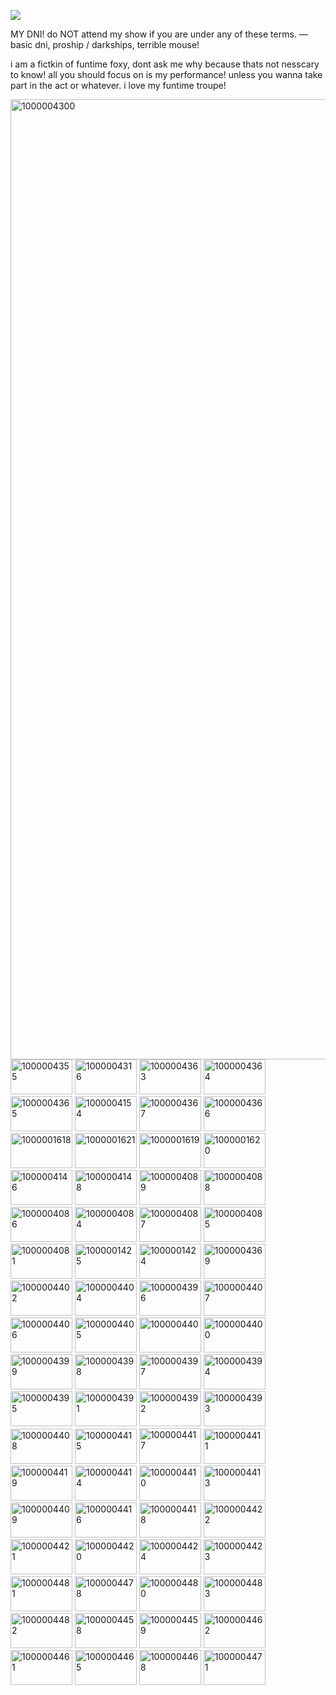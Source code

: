 
![](https://komarev.com/ghpvc/?username=funtiimefoxy&color=ff69b4&style=plastic&label="MY+VIEWERS!")

MY DNI! do NOT attend my show if you are under any of these terms.
—
basic dni, proship / darkships, terrible mouse!

i am a fictkin of funtime foxy, dont ask me why because thats not nesscary to know! all you should focus on is my performance! unless you wanna take part in the act or whatever. i love my funtime troupe!

<img width="2048" height="1536" alt="1000004300" src="https://github.com/user-attachments/assets/0ab454c5-4e73-4787-b2f7-293f3c8d8d71" />

<img width="99" height="56" alt="1000004355" src="https://github.com/user-attachments/assets/029bb9cc-faf6-4d9f-8791-d9980b0f111d" />

<img width="99" height="56" alt="1000004316" src="https://github.com/user-attachments/assets/d211548e-fde8-4f74-9b23-17af5631316d" />

<img width="99" height="56" alt="1000004363" src="https://github.com/user-attachments/assets/f020fd22-a96b-4881-8652-53ccb0185b47" />

<img width="99" height="56" alt="1000004364" src="https://github.com/user-attachments/assets/a747a6fb-a533-4eb2-9afa-49a35114f867" />

<img width="99" height="56" alt="1000004365" src="https://github.com/user-attachments/assets/eb062e18-6a5e-4c84-a2c7-ad18226fe931" />

<img width="99" height="56" alt="1000004154" src="https://github.com/user-attachments/assets/a2e454f1-5e0c-4208-bc70-9a1d1c00672e" />

<img width="99" height="56" alt="1000004367" src="https://github.com/user-attachments/assets/02e3be28-4987-4ddd-9de1-962eefad057c" />

<img width="99" height="56" alt="1000004366" src="https://github.com/user-attachments/assets/f6569654-bd9a-4338-b73d-b862d5845621" />

<img width="99" height="56" alt="1000001618" src="https://github.com/user-attachments/assets/e3a0e308-d0b2-4f48-8a04-f03f0238c76c" />

<img width="99" height="56" alt="1000001621" src="https://github.com/user-attachments/assets/35d56fa8-cdae-460d-a63a-e87cb05147ea" />

<img width="99" height="56" alt="1000001619" src="https://github.com/user-attachments/assets/6e3702df-cb55-461d-9888-740f65135ce4" />

<img width="99" height="56" alt="1000001620" src="https://github.com/user-attachments/assets/596c0d1c-f69b-48dd-b505-34d81dd1a610" />

<img width="99" height="56" alt="1000004146" src="https://github.com/user-attachments/assets/784cee44-428e-4aaf-91f3-d852798ce04b" />

<img width="99" height="56" alt="1000004148" src="https://github.com/user-attachments/assets/dffff0ba-a08e-4185-a417-64ec6aead796" />

<img width="99" height="56" alt="1000004089" src="https://github.com/user-attachments/assets/34e3d0b8-a8a5-4dfa-b5a8-ec03bd9fb583" />

<img width="99" height="56" alt="1000004088" src="https://github.com/user-attachments/assets/fdc45b52-fc9c-4cb0-8850-484c3963f9c8" />

<img width="99" height="56" alt="1000004086" src="https://github.com/user-attachments/assets/68b3b5bb-7305-4332-9314-8874c135a6bb" />

<img width="99" height="56" alt="1000004084" src="https://github.com/user-attachments/assets/7aae2284-428b-496b-ad83-997e4ff05a4f" />

<img width="99" height="56" alt="1000004087" src="https://github.com/user-attachments/assets/7ca0dcca-2b14-44a3-8100-25f2cbc2f54f" />

<img width="99" height="56" alt="1000004085" src="https://github.com/user-attachments/assets/77ff0357-e393-4c22-9f50-8b2510284b89" />

<img width="99" height="56" alt="1000004081" src="https://github.com/user-attachments/assets/59a1d71e-55e5-49b5-b6ed-77bc5aa29345" />

<img width="99" height="56" alt="1000001425" src="https://github.com/user-attachments/assets/cb279ee8-f0ae-4415-98eb-c5d034044beb" />

<img width="99" height="56" alt="1000001424" src="https://github.com/user-attachments/assets/8de4cafd-5c31-4771-ad8e-42c55c42ba97" />

<img width="99" height="56" alt="1000004369" src="https://github.com/user-attachments/assets/85e36d23-ab05-4b30-939e-3ac28b64c981" />

<img width="99" height="56" alt="1000004402" src="https://github.com/user-attachments/assets/41de1990-60f9-4e49-8fde-cffae222ce8c" />

<img width="99" height="56" alt="1000004404" src="https://github.com/user-attachments/assets/fae9833e-6e7c-4138-b866-a2166df01f86" />

<img width="99" height="56" alt="1000004396" src="https://github.com/user-attachments/assets/541302af-dfc3-4a23-8e3e-0833d2295276" />

<img width="99" height="56" alt="1000004407" src="https://github.com/user-attachments/assets/ab0d9e8f-4865-49cd-8cdf-7480883ca134" />

<img width="99" height="56" alt="1000004406" src="https://github.com/user-attachments/assets/b2c5ce9a-d1e6-48c4-bd92-ef6c69d54f56" />

<img width="99" height="56" alt="1000004405" src="https://github.com/user-attachments/assets/cd6492c9-5736-45b2-b227-805ccceeb044" />

<img width="99" height="56" alt="100000440" src="https://github.com/user-attachments/assets/f71ab022-c6e6-4432-9af5-938d361e4095" />

<img width="99" height="56" alt="1000004400" src="https://github.com/user-attachments/assets/a3a4f238-ebb9-4109-bb2b-1ecd3b5d68b7" />

<img width="99" height="56" alt="1000004399"  src="https://github.com/user-attachments/assets/659c0302-3ade-4406-b27d-5291ad13fc79" />

<img width="99" height="56" alt="1000004398" src="https://github.com/user-attachments/assets/eb0ce1d0-19d8-42d2-9a1f-0810d97d1bc9" />

<img width="99" height="56" alt="1000004397" src="https://github.com/user-attachments/assets/80239205-435d-4de7-9d0f-403bb98a706a" />

<img width="99" height="56" alt="1000004394" src="https://github.com/user-attachments/assets/b62b5e8d-cfaf-4ace-b0a7-1ab5d37ebb03" />

<img width="99" height="56" alt="1000004395" src="https://github.com/user-attachments/assets/b59801e8-4c3b-4d1c-be66-dfd668eb719e" />

<img width="99" height="56" alt="1000004391" src="https://github.com/user-attachments/assets/5a9f84e7-3e5d-41ac-902f-f41a02b99519" />

<img width="99" height="56" alt="1000004392" src="https://github.com/user-attachments/assets/f6566b20-0d1f-406f-9c3b-23c2dff7f078" />

<img width="99" height="56" alt="1000004393" src="https://github.com/user-attachments/assets/c838b7c8-769c-401d-8ec3-fb3abbf30feb" />

<img width="99" height="56" alt="1000004408" src="https://github.com/user-attachments/assets/fc3b8744-6172-4b0d-8aa1-e9cf9a865709" />

<img width="99" height="56" alt="1000004415" src="https://github.com/user-attachments/assets/5040bc97-7ce0-4cea-b321-66710471bcd5" />

<img width="99" height="57" alt="1000004417" src="https://github.com/user-attachments/assets/6dfb7b72-ed59-4ab9-91dc-d96b9584c6f6" />

<img width="99" height="56" alt="1000004411" src="https://github.com/user-attachments/assets/7c739309-798c-4a58-adcc-397749781d6d" />

<img width="99" height="56" alt="1000004419" src="https://github.com/user-attachments/assets/283cd73d-b71b-4b85-907c-401505633901" />

<img width="99" height="56" alt="1000004414" src="https://github.com/user-attachments/assets/c0e94403-03dc-42d7-9912-ff1bab577c9e" />

<img width="99" height="56" alt="1000004410" src="https://github.com/user-attachments/assets/dfb7a789-3f30-42b2-8d85-f1a0265311b1" />

<img width="99" height="56" alt="1000004413" src="https://github.com/user-attachments/assets/8a548036-de27-429f-ad3d-32b2717f3261" />

<img width="99" height="56" alt="1000004409" src="https://github.com/user-attachments/assets/2e1b7720-8b4c-4b06-8ea8-c9b0a2b8884f" />

<img width="99" height="56" alt="1000004416" src="https://github.com/user-attachments/assets/3738ef57-9041-4392-afd8-da8a54521ae0" />

<img width="99" height="56" alt="1000004418" src="https://github.com/user-attachments/assets/72eec530-8386-48b1-b259-acda8b43aac2" />

<img width="99" height="56" alt="1000004422" src="https://github.com/user-attachments/assets/d7c6c466-979f-47f7-8c71-b777ff0f140f" />

<img width="99" height="56" alt="1000004421" src="https://github.com/user-attachments/assets/bb71ab07-ea1e-4df2-b7ff-6c748152e73f" />

<img width="99" height="56" alt="1000004420" src="https://github.com/user-attachments/assets/761d01df-58f2-4136-9aaf-e2c812efc09a" />

<img width="99" height="56" alt="1000004424" src="https://github.com/user-attachments/assets/bb78afab-5f40-4f0c-915f-a6e02b3d4f0b" />

<img width="99" height="56" alt="1000004423" src="https://github.com/user-attachments/assets/f0f7c20b-ea69-402d-b17e-7c6239c9f4bd" />

<img width="99" height="56" alt="1000004481" src="https://github.com/user-attachments/assets/8a6f59c4-bf07-4abf-9fdb-840a4bd4dc6e" />

<img width="99" height="56" alt="1000004478" src="https://github.com/user-attachments/assets/608a837b-4885-4b9e-b5b0-a21a2ad14e4a" />

<img width="99" height="56" alt="1000004480" src="https://github.com/user-attachments/assets/ac19f003-268e-4df2-bb54-3e66582a20ba" />

<img width="99" height="56" alt="1000004483" src="https://github.com/user-attachments/assets/7c41f54c-585c-4eff-8683-c13c5459923b" />

<img width="99" height="56" alt="1000004482" src="https://github.com/user-attachments/assets/c6239fab-3937-4daf-ae6d-dfcfdb13cac9" />

<img width="99" height="56" alt="1000004458" src="https://github.com/user-attachments/assets/d4af5c4a-70bd-4d6e-b18c-79d3ee06cc15" />

<img width="99" height="56" alt="1000004459" src="https://github.com/user-attachments/assets/95c09b06-4af9-46ae-9036-b3d4e38e35fc" />

<img width="99" height="56" alt="1000004462" src="https://github.com/user-attachments/assets/0707be41-ae5a-4dd2-8f56-dc3306454206" />

<img width="99" height="56" alt="1000004461" src="https://github.com/user-attachments/assets/eaabb7f1-5844-43e6-bd9e-ea2dbc2bc792" />

<img width="99" height="56" alt="1000004465" src="https://github.com/user-attachments/assets/99218c03-599f-499e-9dcf-6a381430d43d" />

<img width="99" height="56" alt="1000004468" src="https://github.com/user-attachments/assets/e5fc9a91-f9f0-489a-82db-b2866fd330c9" />

<img width="99" height="56" alt="1000004471" src="https://github.com/user-attachments/assets/003710ff-a302-4958-a467-47d3fe1ef0f5" />
